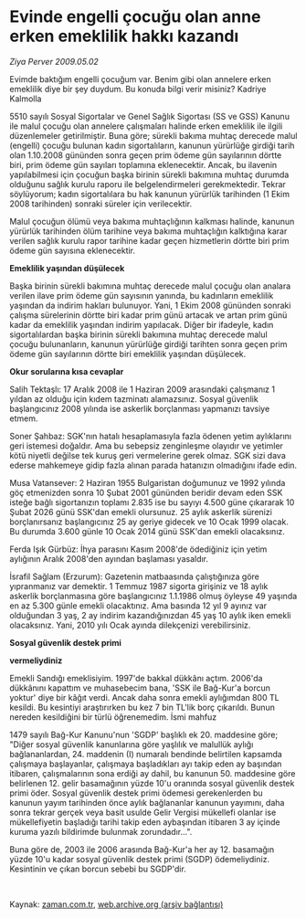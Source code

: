 # Evinde engelli çocuğu olan anne erken emeklilik hakkı kazandı

*Ziya Perver 2009.05.02*

<tr><td class="metin" colspan="2" style="padding-top: 20px; padding-left: 5px; padding-right: 10px;">Evimde baktığım engelli çocuğum var. Benim gibi olan annelere erken emeklilik diye bir şey duydum. Bu konuda bilgi verir misiniz? Kadriye Kalmolla</td></tr><tr><td class="metin" colspan="2" style="padding-top: 20px; padding-left: 5px; padding-right: 10px;"><p> 5510 sayılı Sosyal Sigortalar ve Genel Sağlık Sigortası (SS ve GSS) Kanunu ile malul çocuğu olan annelere çalışmaları halinde erken emeklilik ile ilgili düzenlemeler getirilmiştir. Buna göre; sürekli bakıma muhtaç derecede malul (engelli) çocuğu bulunan kadın sigortalıların, kanunun yürürlüğe girdiği tarih olan 1.10.2008 gününden sonra geçen prim ödeme gün sayılarının dörtte biri, prim ödeme gün sayıları toplamına eklenecektir. Ancak, bu ilavenin yapılabilmesi için çocuğun başka birinin sürekli bakımına muhtaç durumda olduğunu sağlık kurulu raporu ile belgelendirmeleri gerekmektedir. Tekrar söylüyorum; kadın sigortalılara bu hak kanunun yürürlük tarihinden (1 Ekim 2008 tarihinden) sonraki süreler için verilecektir.
<p>Malul çocuğun ölümü veya bakıma muhtaçlığının kalkması halinde, kanunun yürürlük tarihinden ölüm tarihine veya bakıma muhtaçlığın kalktığına karar verilen sağlık kurulu rapor tarihine kadar geçen hizmetlerin dörtte biri prim ödeme gün sayısına eklenecektir.
<p><b>Emeklilik yaşından düşülecek</b>
<p>Başka birinin sürekli bakımına muhtaç derecede malul çocuğu olan analara verilen ilave prim ödeme gün sayısının yanında, bu kadınların emeklilik yaşından da indirim hakları bulunuyor. Yani, 1 Ekim 2008 gününden sonraki çalışma sürelerinin dörtte biri kadar prim günü artacak ve artan prim günü kadar da emeklilik yaşından indirim yapılacak. Diğer bir ifadeyle, kadın sigortalılardan başka birinin sürekli bakımına muhtaç derecede malul çocuğu bulunanların, kanunun yürürlüğe girdiği tarihten sonra geçen prim ödeme gün sayılarının dörtte biri emeklilik yaşından düşülecek.
<p>
<p><b>Okur sorularına kısa cevaplar</b>
<p>
<p>Salih Tektaşlı: 17 Aralık 2008 ile 1 Haziran 2009 arasındaki çalışmanız 1 yıldan az olduğu için kıdem tazminatı alamazsınız. Sosyal güvenlik başlangıcınız 2008 yılında ise askerlik borçlanması yapmanızı tavsiye etmem.
<p>Soner Şahbaz: SGK'nın hatalı hesaplamasıyla fazla ödenen yetim aylıklarını geri istemesi doğaldır. Ama bu sebepsiz zenginleşme olayıdır ve yetimler kötü niyetli değilse tek kuruş geri vermelerine gerek olmaz. SGK sizi dava ederse mahkemeye gidip fazla alınan parada hatanızın olmadığını ifade edin.
<p>Musa Vatansever: 2 Haziran 1955 Bulgaristan doğumunuz ve 1992 yılında göç etmenizden sonra 10 Şubat 2001 gününden beridir devam eden SSK isteğe bağlı sigortanızın toplamı 2.835 ise bu sayıyı 4.500 güne çıkararak 10 Şubat 2026 günü SSK'dan emekli olursunuz. 25 aylık askerlik sürenizi borçlanırsanız başlangıcınız 25 ay geriye gidecek ve 10 Ocak 1999 olacak. Bu durumda 3.600 günle 10 Ocak 2014 günü SSK'dan emekli olacaksınız.
<p>Ferda Işık Gürbüz: İhya parasını Kasım 2008'de ödediğiniz için yetim aylığının Aralık 2008'den ayından başlaması yasaldır.
<p>İsrafil Sağlam (Erzurum): Gazetenin matbaasında çalıştığınıza göre yıpranmanız var demektir. 1 Temmuz 1987 sigorta girişiniz ve 18 aylık askerlik borçlanmasına göre başlangıcınız 1.1.1986 olmuş öyleyse 49 yaşında en az 5.300 günle emekli olacaktınız. Ama basında 12 yıl 9 ayınız var olduğundan 3 yaş, 2 ay indirim kazandığınızdan 45 yaş 10 aylık iken emekli olacaksınız. Yani, 2010 yılı Ocak ayında dilekçenizi verebilirsiniz.
<p><b>Sosyal güvenlik destek primi 
<p>vermeliydiniz
<p></p></p></b>
<p>Emekli Sandığı emeklisiyim. 1997'de bakkal dükkânı açtım. 2006'da dükkânını kapattım ve muhasebecim bana, 'SSK ile Bağ-Kur'a borcun yoktur' diye bir kâğıt verdi. Ancak daha sonra emekli aylığımdan 800 TL kesildi. Bu kesintiyi araştırırken bu kez 7 bin TL'lik borç çıkarıldı. Bunun nereden kesildiğini bir türlü öğrenemedim. İsmi mahfuz
<p>1479 sayılı Bağ-Kur Kanunu'nun 'SGDP' başlıklı ek 20. maddesine göre; "Diğer sosyal güvenlik kanunlarına göre yaşlılık ve malullük aylığı bağlananlardan, 24. maddenin (I) numaralı bendinde belirtilen kapsamda çalışmaya başlayanlar, çalışmaya başladıkları ayı takip eden ay başından itibaren, çalışmalarının sona erdiği ay dahil, bu kanunun 50. maddesine göre belirlenen 12. gelir basamağının yüzde 10'u oranında sosyal güvenlik destek primi öder. Sosyal güvenlik destek primi ödemesi gerekenlerden bu kanunun yayım tarihinden önce aylık bağlananlar kanunun yayımını, daha sonra tekrar gerçek veya basit usulde Gelir Vergisi mükellefi olanlar ise mükellefiyetin başladığı tarihi takip eden aybaşından itibaren 3 ay içinde kuruma yazılı bildirimde bulunmak zorundadır...".
<p>Buna göre de, 2003 ile 2006 arasında Bağ-Kur'a her ay 12. basamağın yüzde 10'u kadar sosyal güvenlik destek primi (SGDP) ödemeliydiniz. Kesintinin ve çıkan borcun sebebi bu SGDP'dir.
<p><br/></p></p></p></p></p></p></p></p></p></p></p></p></p></p></p></p></p></td></tr>

Kaynak: [zaman.com.tr](http://zaman.com.tr/yazar.do?yazino=843930), [web.archive.org (arşiv bağlantısı)](http://web.archive.org/web/20090504005937/http://www.zaman.com.tr:80/yazar.do?yazino=843930)
